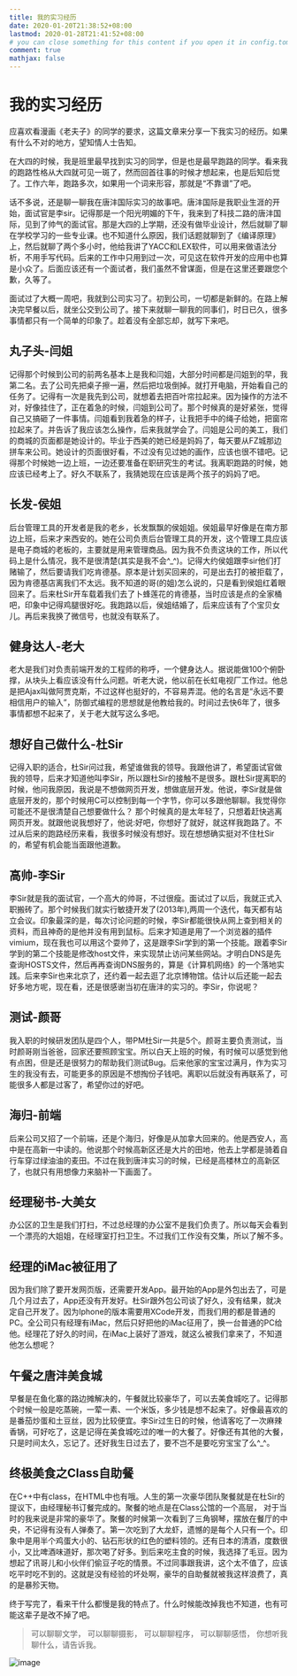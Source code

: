 ```yaml
---
title: 我的实习经历
date: 2020-01-20T21:38:52+08:00
lastmod: 2020-01-28T21:41:52+08:00
# you can close something for this content if you open it in config.toml.
comment: true
mathjax: false
---
```


# 我的实习经历

应喜欢看漫画《老夫子》的同学的要求，这篇文章来分享一下我实习的经历。如果有什么不对的地方，望知情人士告知。

在大四的时候，我是班里最早找到实习的同学，但是也是最早跑路的同学。看来我的跑路性格从大四就可见一斑了，然而回首往事的时候才想起来，也是后知后觉了。工作六年，跑路多次，如果用一个词来形容，那就是“不靠谱”了吧。

话不多说，还是聊一聊我在唐沣国际实习的故事吧。唐沣国际是我职业生涯的开始，面试官是李sir。记得那是一个阳光明媚的下午，我来到了科技二路的唐沣国际，见到了帅气的面试官。那是大四的上学期，还没有做毕业设计，然后就聊了聊在学校学习的一些专业课。也不知道什么原因，我们话题就聊到了《编译原理》上，然后就聊了两个多小时，他给我讲了YACC和LEX软件，可以用来做语法分析，不用手写代码。后来的工作中只用到过一次，可见这在软件开发的应用中也算是小众了。后面应该还有一个面试者，我们虽然不曾谋面，但是在这里还要跟您个歉，久等了。

面试过了大概一周吧，我就到公司实习了。初到公司，一切都是新鲜的。在路上解决完早餐以后，就坐公交到公司了。接下来就聊一聊我的同事们，时日已久，很多事情都只有一个简单的印象了。趁着没有全部忘却，就写下来吧。

## 丸子头-闫姐

记得那个时候到公司的前两名基本上是我和闫姐，大部分时间都是闫姐到的早，我第二名。去了公司先把桌子擦一遍，然后把垃圾倒掉。就打开电脑，开始看自己的任务了。记得有一次是我先到公司，就想着去把百叶帘拉起来。因为操作的方法不对，好像挂住了，正在着急的时候，闫姐到公司了。那个时候真的是好紧张，觉得自己又搞砸了一件事情。闫姐看到我着急的样子，让我把手中的绳子给她，把窗帘拉起来了。并告诉了我应该怎么操作，后来我就学会了。闫姐是公司的美工，我们的商城的页面都是她设计的。毕业于西美的她已经是妈妈了，每天要从FZ城那边拼车来公司。她设计的页面很好看，不过没有见过她的画作，应该也很不错吧。记得那个时候她一边上班，一边还要准备在职研究生的考试。我离职跑路的时候，她应该已经考上了。好久不联系了，我猜她现在应该是两个孩子的妈妈了吧。

## 长发-侯姐

后台管理工具的开发者是我的老乡，长发飘飘的侯姐姐。侯姐最早好像是在南方那边上班，后来才来西安的。她在公司负责后台管理工具的开发，这个管理工具应该是电子商城的老板的，主要就是用来管理商品。因为我不负责这块的工作，所以代码上是什么情况，我不是很清楚(其实是我不会^_^)。记得大约侯姐跟李sir他们打赌输了，然后要请我们吃肯德基。原本是计划买回来的，可是出去打的被拒载了，因为肯德基店离我们不太远。我不知道的哥(的姐)怎么说的，只是看到侯姐红着眼回来了。后来杜Sir开车载着我们去了卜蜂莲花的肯德基，当时应该是点的全家桶吧，印象中记得鸡腿很好吃。我跑路以后，侯姐结婚了，后来应该有了个宝贝女儿。再后来我换了微信号，也就没有联系了。

## 健身达人-老大

老大是我们对负责前端开发的工程师的称呼，一个健身达人。据说能做100个俯卧撑，从块头上看应该没有什么问题。听老大说，他以前在长虹电视厂工作过。他总是把Ajax叫做阿贾克斯，不过这样也挺好的，不容易弄混。他的名言是“永远不要相信用户的输入”，防御式编程的思想就是他教给我的。时间过去快6年了，很多事情都想不起来了，关于老大就写这么多吧。

## 想好自己做什么-杜Sir

记得入职的适合，杜Sir问过我，希望谁做我的领导。我跟他讲了，希望面试官做我的领导，后来才知道他叫李Sir，所以跟杜Sir的接触不是很多。跟杜Sir提离职的时候，他问我原因，我说是不想做网页开发，想做底层开发。他说，李Sir就是做底层开发的，那个时候用C可以控制到每一个字节，你可以多跟他聊聊。我觉得你可能还不是很清楚自己想要做什么？ 那个时候真的是太年轻了，只想着赶快逃离网页开发。就跟他说我想好了，他说:好吧，你想好了就好，就这样我跑路了。不过从后来的跑路经历来看，我很多时候没有想好。现在想想确实挺对不住杜Sir的，希望有机会能当面跟他道歉。

## 高帅-李Sir

李Sir就是我的面试官，一个高大的帅哥，不过很瘦。面试过了以后，我就正式入职搬砖了。那个时候我们就实行敏捷开发了(2013年),两周一个迭代，每天都有站立会议。印象最深的是，每次讨论问题的时候，李Sir都能很快从网上查到相关的资料，而且神奇的是他并没有用到鼠标。后来才知道是用了一个浏览器的插件vimium，现在我也可以用这个耍帅了，这是跟李Sir学到的第一个技能。跟着李Sir学到的第二个技能是修改host文件，来实现禁止访问某些网站。才明白DNS是先查询HOSTS文件，然后再再查询DNS服务的，算是《计算机网络》的一个落地实践。后来李Sir也来北京了，还约着一起去逛了北京博物馆。估计以后还能一起去好多地方呢，现在看，还是很感谢当初在唐沣的实习的。李Sir，你说呢？

## 测试-颜哥

我入职的时候研发团队是四个人，带PM杜Sir一共是5个。颜哥主要负责测试，当时颜哥刚当爸爸，回家还要照顾宝宝。所以白天上班的时候，有时候可以感觉到他有点困，但是还是很努力的帮助我们测试Bug。后来他家的宝宝过满月，作为实习生的我没有去，可能更多的原因是不想掏份子钱吧。离职以后就没有再联系了，可能很多人都是过客了，希望你过的好吧。


## 海归-前端

后来公司又招了一个前端，还是个海归，好像是从加拿大回来的。他是西安人，高中是在高新一中读的。他说那个时候高新区还是大片的田地，他去上学都是骑着自行车穿过绿油油的麦田。不过在我到唐沣实习的时候，已经是高楼林立的高新区了，也就只有用想像力来脑补一下画面了。


## 经理秘书-大美女
办公区的卫生是我们打扫，不过总经理的办公室不是我们负责了。所以每天会看到一个漂亮的大姐姐，在经理室打扫卫生。不过我们工作没有交集，所以了解不多。


## 经理的iMac被征用了

因为我们除了要开发网页版，还需要开发App。最开始的App是外包出去了，可是几个月过去了，App还没有开发好。杜Sir跟外包公司谈了好久，没有结果，就决定自己开发了。因为Iphone的版本需要用XCode开发，而我们用的都是普通的PC。全公司只有经理有iMac，然后只好把他的iMac征用了，换一台普通的PC给他。经理花了好久的时间，在iMac上装好了游戏，就这么被我们拿来了，不知道他怎么想呢？

## 午餐之唐沣美食城

早餐是在鱼化寨的路边摊解决的，午餐就比较豪华了，可以去美食城吃了。记得那个时候一般是吃蒸碗，一荤一素、一个米饭，多少钱是想不起来了。好像最喜欢的是番茄炒蛋和土豆丝，因为比较便宜。李Sir过生日的时候，他请客吃了一次麻辣香锅，可好吃了，这是记得在美食城吃过的唯一的大餐了。好像还有其他的大餐，只是时间太久，忘记了。还好我生日过去了，要不岂不是要吃穷宝宝了么^_^。

## 终极美食之Class自助餐

在C++中有class，在HTML中也有哦。人生的第一次豪华团队聚餐就是在杜Sir的提议下，由经理秘书订餐完成的。聚餐的地点是在Class公馆的一个高层，
对于当时的我来说是非常的豪华了。聚餐的时候第一次看到了三角钢琴，摆放在餐厅的中央，不记得有没有人弹奏了。第一次吃到了大龙虾，遗憾的是每个人只有一个。印象中是用半个鸡蛋大小的、钻石形状的红色的塑料领的。还有日本的清酒，度数很小，又比啤酒味道好，那次喝了好多。到后来吃主食的时候，我选择了毛豆。因为想起了讯哥儿和小伙伴们偷豆子吃的情景。不过同事跟我讲，这个太不值了，应该吃平时吃不到的。这就是没有经验的坏处啊，豪华的自助餐就被我这样浪费了，真的是暴殄天物。

终于写完了，看来干什么都慢是我的特点了。什么时候能改掉我也不知道，也有可能这辈子是改不掉了吧。

> 可以聊聊文学，
> 可以聊聊摄影，
> 可以聊聊程序，
> 可以聊聊感悟，
> 你想听我聊什么，请告诉我。

![image](https://mmbiz.qpic.cn/mmbiz_jpg/IDHaWiaS8DJpDWaY4ZNTpQR4riciaVTEqPkpwGNwbmUxHUjv8licNxNlD9IEia7rCb8KYibdRWCiamYGRfetNW1CyqWTQ/0?wx_fmt=jpeg)